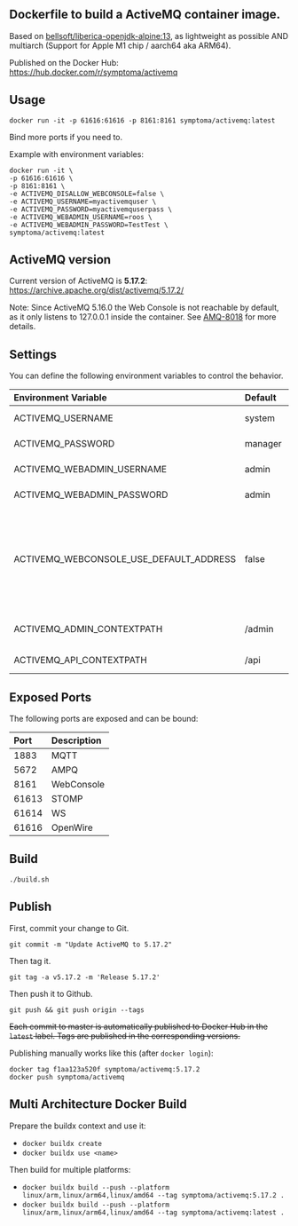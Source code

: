 ## Dockerfile to build a ActiveMQ container image.

Based on [bellsoft/liberica-openjdk-alpine:13](https://hub.docker.com/r/bellsoft/liberica-openjdk-alpine), as lightweight as possible AND multiarch (Support for Apple M1 chip / aarch64 aka ARM64). 

Published on the Docker Hub: https://hub.docker.com/r/symptoma/activemq

## Usage

```
docker run -it -p 61616:61616 -p 8161:8161 symptoma/activemq:latest
```
Bind more ports if you need to.

Example with environment variables:
```
docker run -it \
-p 61616:61616 \
-p 8161:8161 \
-e ACTIVEMQ_DISALLOW_WEBCONSOLE=false \
-e ACTIVEMQ_USERNAME=myactivemquser \
-e ACTIVEMQ_PASSWORD=myactivemquserpass \
-e ACTIVEMQ_WEBADMIN_USERNAME=roos \
-e ACTIVEMQ_WEBADMIN_PASSWORD=TestTest \
symptoma/activemq:latest
```

## ActiveMQ version

Current version of ActiveMQ is **5.17.2**: https://archive.apache.org/dist/activemq/5.17.2/

Note: Since ActiveMQ 5.16.0 the Web Console is not reachable by default, as it only listens to 127.0.0.1 inside the container. See [AMQ-8018](https://issues.apache.org/jira/browse/AMQ-8018) for more details.

## Settings

You can define the following environment variables to control the behavior. 

| Environment Variable                    | Default | Description                                                                                                                                                                   |
|:----------------------------------------|:--------|:------------------------------------------------------------------------------------------------------------------------------------------------------------------------------|
| ACTIVEMQ_USERNAME                       | system  | [Security](https://activemq.apache.org/security) (credentials.properties)                                                                                                     |
| ACTIVEMQ_PASSWORD                       | manager | [Security](https://activemq.apache.org/security) (credentials.properties)                                                                                                     |
| ACTIVEMQ_WEBADMIN_USERNAME              | admin   | [WebConsole](https://activemq.apache.org/security) (jetty-realm.properties)                                                                                                   |
| ACTIVEMQ_WEBADMIN_PASSWORD              | admin   | [WebConsole](https://activemq.apache.org/security) (jetty-realm.properties)                                                                                                   |
| ACTIVEMQ_WEBCONSOLE_USE_DEFAULT_ADDRESS | false   | Set default behavior of ActiveMQ Jetty listen address (127.0.0.1). By default, WebConsole listens on all addresses (0.0.0.0), so you can reach/map the WebConsole port (8161) |
| ACTIVEMQ_ADMIN_CONTEXTPATH              | /admin  | [WebConsole](https://github.com/apache/activemq/blob/main/assembly/src/release/conf/jetty.xml) Set contextPath of WebConsole (jetty.xml)                                      |
| ACTIVEMQ_API_CONTEXTPATH                | /api    | [API](https://github.com/apache/activemq/blob/main/assembly/src/release/conf/jetty.xml) Set contextPath of API (jetty.xml)                                                    |


## Exposed Ports

The following ports are exposed and can be bound:

| Port  | Description |
|:------|:------------|
| 1883  | MQTT        |
| 5672  | AMPQ        |
| 8161  | WebConsole  |
| 61613 | STOMP       |
| 61614 | WS          |
| 61616 | OpenWire    |

## Build

```
./build.sh
```

## Publish

First, commit your change to Git. 

`git commit -m "Update ActiveMQ to 5.17.2"`

Then tag it. 

`git tag -a v5.17.2 -m 'Release 5.17.2'`

Then push it to Github.

`git push && git push origin --tags`

~~Each commit to master is automatically published to Docker Hub in the `latest` label. Tags are published in the corresponding versions.~~

Publishing manually works like this (after `docker login`):

```
docker tag f1aa123a520f symptoma/activemq:5.17.2
docker push symptoma/activemq
```

## Multi Architecture Docker Build

Prepare the buildx context and use it:

* `docker buildx create`
* `docker buildx use <name>`

Then build for multiple platforms:

* `docker buildx build --push --platform linux/arm,linux/arm64,linux/amd64 --tag symptoma/activemq:5.17.2 .`
* `docker buildx build --push --platform linux/arm,linux/arm64,linux/amd64 --tag symptoma/activemq:latest .`
